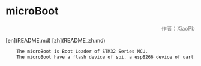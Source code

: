 # microBoot
<p align="right"><font color=gray>作者：XiaoPb</font></p>
[en](README.md) [zh](README_zh.md)

``` c
	The microBoot is Boot Loader of STM32 Series MCU.
	The microBoot have a flash device of spi, a esp8266 device of uart, a cmd device of uart and a download device of usb.
```

